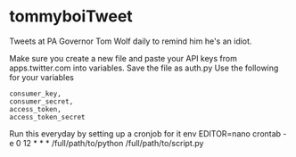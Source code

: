 # tommyboiTweet
 Tweets at PA Governor Tom Wolf daily to remind him he's an idiot.

 Make sure you create a new file and paste your API keys from apps.twitter.com into variables. Save the file as auth.py
 Use the following for your variables

    consumer_key,
    consumer_secret,
    access_token,
    access_token_secret

 Run this everyday by setting up a cronjob for it
 env EDITOR=nano crontab -e
 0 12 * * *  /full/path/to/python /full/path/to/script.py
